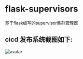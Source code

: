 # flask-supervisors
基于flask编写的supervisor集群管理器
## cicd 发布系统截图如下:
![avatar](http://baidu.com/pic/doge.png)
